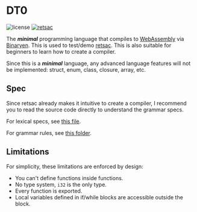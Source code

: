 # DT0

![license](https://img.shields.io/github/license/DiscreteTom/dt0?style=flat-square)
[![retsac](https://img.shields.io/badge/built_with-retsac-blue?style=flat-square)](https://github.com/DiscreteTom/retsac)

The **_minimal_** programming language that compiles to [WebAssembly](https://webassembly.org/) via [Binaryen](https://github.com/WebAssembly/binaryen). This is used to test/demo [retsac](https://github.com/DiscreteTom/retsac). This is also suitable for beginners to learn how to create a compiler.

Since this is a **_minimal_** language, any advanced language features will not be implemented: struct, enum, class, closure, array, etc.

## Spec

Since retsac already makes it intuitive to create a compiler, I recommend you to read the source code directly to understand the grammar specs.

For lexical specs, see [this file](https://github.com/DiscreteTom/dt0/blob/main/src/lexer/index.ts).

For grammar rules, see [this folder](https://github.com/DiscreteTom/dt0/tree/main/src/parser/rules).

## Limitations

For simplicity, these limitations are enforced by design:

- You can't define functions inside functions.
- No type system, `i32` is the only type.
- Every function is exported.
- Local variables defined in if/while blocks are accessible outside the block.

<!-- ## Further Reading

[DT1: A tiny programming language that compiles to WebAssembly via Binaryen & retsac.](https://github.com/DiscreteTom/dt1) -->
